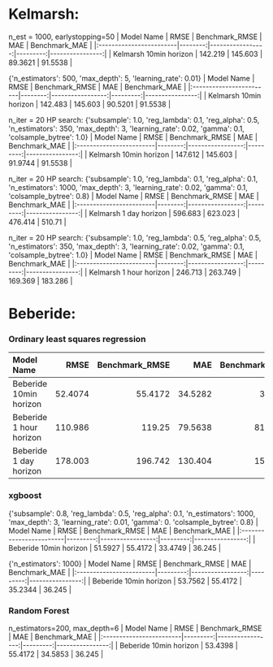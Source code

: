 # Kelmarsh:</br>

n_est = 1000, earlystopping=50
| Model Name              |    RMSE |   Benchmark_RMSE |      MAE |   Benchmark_MAE |
|:------------------------|--------:|-----------------:|---------:|----------------:|
| Kelmarsh 10min horizon  | 142.219 |          145.603 |  89.3621 |         91.5538 |


{'n_estimators': 500, 'max_depth': 5, 'learning_rate': 0.01}
| Model Name              |    RMSE |   Benchmark_RMSE |      MAE |   Benchmark_MAE |
|:------------------------|--------:|-----------------:|---------:|----------------:|
| Kelmarsh 10min horizon  | 142.483 |          145.603 |  90.5201 |         91.5538 |


n_iter = 20 HP search:
{'subsample': 1.0, 'reg_lambda': 0.1, 'reg_alpha': 0.5, 'n_estimators': 350, 'max_depth': 3, 'learning_rate': 0.02, 'gamma': 0.1, 'colsample_bytree': 1.0}
| Model Name              |    RMSE |   Benchmark_RMSE |      MAE |   Benchmark_MAE |
|:------------------------|--------:|-----------------:|---------:|----------------:|
| Kelmarsh 10min horizon  | 147.612 |          145.603 |  91.9744 |         91.5538 |


n_iter = 20 HP search:
{'subsample': 1.0, 'reg_lambda': 0.1, 'reg_alpha': 0.1, 'n_estimators': 1000, 'max_depth': 3, 'learning_rate': 0.02, 'gamma': 0.1, 'colsample_bytree': 0.8}
| Model Name              |    RMSE |   Benchmark_RMSE |      MAE |   Benchmark_MAE |
|:------------------------|--------:|-----------------:|---------:|----------------:|
| Kelmarsh 1 day horizon  | 596.683 |          623.023 | 476.414  |        510.71   |

n_iter = 20 HP search:
{'subsample': 1.0, 'reg_lambda': 0.5, 'reg_alpha': 0.5, 'n_estimators': 350, 'max_depth': 3, 'learning_rate': 0.02, 'gamma': 0.1, 'colsample_bytree': 1.0}
| Model Name              |    RMSE |   Benchmark_RMSE |      MAE |   Benchmark_MAE |
|:------------------------|--------:|-----------------:|---------:|----------------:|
| Kelmarsh 1 hour horizon | 246.713 |          263.749 | 169.369  |        183.286  |

# Beberide: </br>

### Ordinary least squares regression
| Model Name              |     RMSE |   Benchmark_RMSE |      MAE |   Benchmark_MAE |
|:------------------------|---------:|-----------------:|---------:|----------------:|
| Beberide 10min horizon  |  52.4074 |          55.4172 |  34.5282 |         36.245  |
| Beberide 1 hour horizon | 110.986  |         119.25   |  79.5638 |         81.9437 |
| Beberide 1 day horizon  | 178.003  |         196.742  | 130.404  |        151.508  |


### xgboost
 {'subsample': 0.8, 'reg_lambda': 0.5, 'reg_alpha': 0.1, 'n_estimators': 1000, 'max_depth': 3, 'learning_rate': 0.01, 'gamma': 0. 'colsample_bytree': 0.8}
 | Model Name              |     RMSE |   Benchmark_RMSE |      MAE |   Benchmark_MAE |
 |:------------------------|---------:|-----------------:|---------:|----------------:|
 | Beberide 10min horizon  |  51.5927 |          55.4172 |  33.4749 |         36.245  |
 
{'n_estimators': 1000}
| Model Name              |     RMSE |   Benchmark_RMSE |      MAE |   Benchmark_MAE |
|:------------------------|---------:|-----------------:|---------:|----------------:|
| Beberide 10min horizon  |  53.7562 |          55.4172 |  35.2344 |         36.245  |

### Random Forest
n_estimators=200, max_depth=6
| Model Name              |     RMSE |   Benchmark_RMSE |      MAE |   Benchmark_MAE |
|:------------------------|---------:|-----------------:|---------:|----------------:|
| Beberide 10min horizon  |  53.4398 |          55.4172 |  34.5853 |         36.245  |